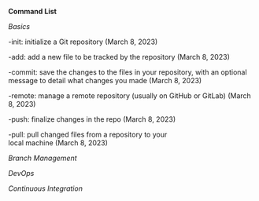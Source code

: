**Command List**

*Basics*

-init: initialize a Git repository (March 8, 2023)

-add: add a new file to be tracked by the repository (March 8, 2023)

-commit: save the changes to the files in your repository,
with an optional message to detail what changes you made (March 8, 2023)

-remote: manage a remote repository (usually on GitHub or GitLab) (March 8, 2023)

-push: finalize changes in the repo  (March 8, 2023)

-pull: pull changed files from a repository to your  
local machine (March 8, 2023)

*Branch Management*

*DevOps*

*Continuous Integration*